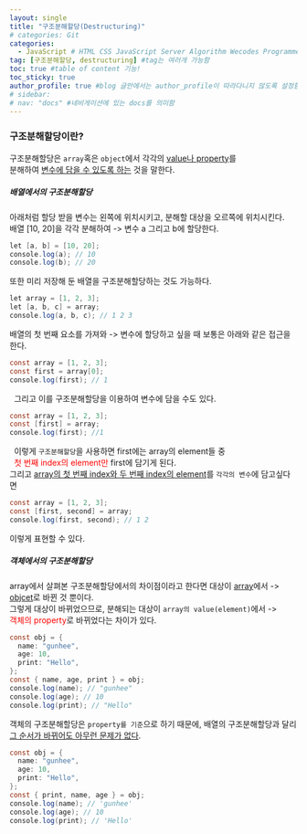 ```yaml
---
layout: single
title: "구조분해할당(Destructuring)"
# categories: Git
categories:
  - JavaScript # HTML CSS JavaScript Server Algorithm Wecodes Programmers CS Github Blog
tag: [구조분해할당, destructuring] #tag는 여러개 가능함
toc: true #table of content 기능!
toc_sticky: true
author_profile: true #blog 글안에서는 author_profile이 따라다니지 않도록 설정함
# sidebar:
# nav: "docs" #네비게이션에 있는 docs를 의미함
---
```


### 구조분해할당이란?

구조분해할당은 `array`혹은 `object`에서 각각의 <u>value나 property</u>를  
분해하여 <u>변수에 담을 수 있도록 하는</u> 것을 말한다.

##### 배열에서의 구조분해할당

아래처럼 할당 받을 변수는 왼쪽에 위치시키고, 분해할 대상을 오르쪽에 위치시킨다.  
배열 [10, 20]을 각각 분해하여 -> 변수 a 그리고 b에 할당한다.

```java
let [a, b] = [10, 20];
console.log(a); // 10
console.log(b); // 20
```

또한 미리 저장해 둔 배열을 구조분해할당하는 것도 가능하다.

```java
let array = [1, 2, 3];
let [a, b, c] = array;
console.log(a, b, c); // 1 2 3
```

배열의 첫 번째 요소를 가져와 -> 변수에 할당하고 싶을 때 보통은 아래와 같은 접근을 한다.

```java
const array = [1, 2, 3];
const first = array[0];
console.log(first); // 1
```

&nbsp; 그리고 이를 구조분해할당을 이용하여 변수에 담을 수도 있다.

```java
const array = [1, 2, 3];
const [first] = array;
console.log(first); //1
```

&nbsp; 이렇게 `구조분해할당`을 사용하면 first에는 array의 element들 중  
&nbsp; <span style="color:red">첫 번째 index의 element만</span> first에 담기게 된다.  
그리고 <u>array의 첫 번째 index와 두 번째 index의 element</u>를 `각각의 변수`에 담고싶다면

```java
const array = [1, 2, 3];
const [first, second] = array;
console.log(first, second); // 1 2
```

이렇게 표현할 수 있다.

##### 객체에서의 구조분해할당

array에서 살펴본 구조분해할당에서의 차이점이라고 한다면 대상이 <u>array</u>에서 ->  
<u>objcet</u>로 바뀐 것 뿐이다.  
그렇게 대상이 바뀌었으므로, 분해되는 대상이 `array의 value(element)`에서 ->  
<span style="color:red">객체의 property</span>로 바뀌었다는 차이가 있다.

```java
const obj = {
  name: "gunhee",
  age: 10,
  print: "Hello",
};
const { name, age, print } = obj;
console.log(name); // "gunhee"
console.log(age); // 10
console.log(print); // "Hello"
```

객체의 구조분해할당은 `property를 기준`으로 하기 때문에, 배열의 구조분해할당과 달리  
<u>그 순서가 바뀌어도 아무런 문제가 없다</u>.

```java
const obj = {
  name: "gunhee",
  age: 10,
  print: "Hello",
};
const { print, name, age } = obj;
console.log(name); // 'gunhee'
console.log(age); // 10
console.log(print); // 'Hello'
```

<!-- ### 2. Link 넣기

```

유형 1: (설명어를 입력) : [gunhee's coding blog](https://gunhee-jeong.github.io/)
유형 2: (URL 자동연결) : <https://gunhee-jeong.github.io/>
유형 3: (동일 파일 내 '문단으로 이동') : [1. Header로 이동](###-1-header)

```

유형 1: (설명어를 입력) : [gunhee's coding blog](https://gunhee-jeong.github.io/)
유형 2: (URL 자동연결) : <https://gunhee-jeong.github.io/>
유형 3: (동일 파일 내 '문단으로 이동') : [1. Header로 이동](#1-header)
유형 3의 방법

1. 특수문자를 제거
2. 스페이스는 -로 바꾸고
3. 대문자는 소문자로!
   그래서 ### 1. Header -> #1-header

## Link: [google][https://www.google.com/]

### 3. 수평선

```

---

```

---

### 4. 라인 바꾸기

```

스페이스바를 2번 눌러주면 다음칸으로
이동할 수 있어요!

```

---

스페이스바를 2번 눌러주면
다음칸으로 이동할 수 있어요!

### 5. list 만들기

```

1. 1번
2. 2번
3. 3번

- 순서없는 list
  - 순서없는 list
    - 순서없는 list

```

1. 1번
2. 2번
3. 3번

- 순서없는 list
  - 순서없는 list
    - 순서없는 list

---

### 6. font 관련

```

**진하게** -> 볼드
_기울여서_ -> 이탤릭체
~~취소선~~ -> 취소선

<ul>밑줄넣기</ul> -> 밑줄
<span style="color:red">빨간 글씨</span> -> 글자색
이것이 `인라인` 입니다 -> 인라인 코드
```

**진하게** -> 볼드
_기울여서_ -> 이탤릭체
~~취소선~~ -> 취소선
<u>밑줄넣기</u> -> 밑줄
<span style="color:red">빨간 글씨</span>
이것이 `인라인` 입니다 -> 인라인 코드

---

### 7. 인용구문

```
> coding
>
> > JavaScript
> >
> > > 내가 프짱!
```

> coding
>
> > JavaScript
> >
> > > 내가 프짱!

---

### 8. 이미지 삽입

```
유형1: ('사이즈를 조절' -> HTML 태그 사용) : <img src="https://gunhee-jeong.github.io/assets/images/blogLogo.png" width="300" height="200">
유형2: (이미지 삽입 후 -> 링크 걸기)
[![이미지](https://gunhee-jeong.github.io/assets/images/blogLogo/blogLogo.png)](https://gunhee-jeong.github.io/)
```

유형1: ('사이즈를 조절' -> HTML 태그 사용) : <img src="https://gunhee-jeong.github.io/assets/images/blogLogo.png" width="300" height="200">
유형2: (이미지 삽입 후 -> 링크 걸기)
[![이미지](https://gunhee-jeong.github.io/assets/images/blogLogo.png)](https://gunhee-jeong.github.io/)

### 9. 표 만들기

```
||국어|영어|
| :--- | ---: | :--: |
|건희 | 100점 | 100점
|철수 | 100점 | 100점
```

|      |  국어 | 영어  |
| :--- | ----: | :---: |
| 건희 | 100점 | 100점 |
| 철수 | 100점 | 100점 |

> - header를 넣고 싶은 경우 ---을 사용하고 :을 이용하여 정렬에 사용함!

### 10. 토글 만들기

```
<details>
<summary>여기를 누르세요</summary>
<div markdown="1">
숨겨진 내용
</div>
</details>
```

<details>
<summary>여기를 누르세요</summary>
<div markdown="1">
숨겨진 내용
</div>
</details> -->
